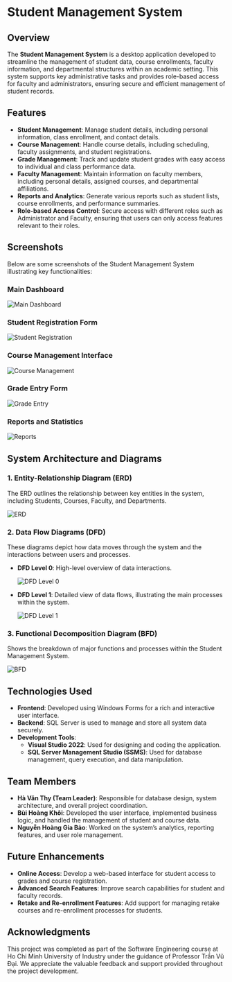 # Student Management System

## Overview

The **Student Management System** is a desktop application developed to streamline the management of student data, course enrollments, faculty information, and departmental structures within an academic setting. This system supports key administrative tasks and provides role-based access for faculty and administrators, ensuring secure and efficient management of student records.

## Features

- **Student Management**: Manage student details, including personal information, class enrollment, and contact details.
- **Course Management**: Handle course details, including scheduling, faculty assignments, and student registrations.
- **Grade Management**: Track and update student grades with easy access to individual and class performance data.
- **Faculty Management**: Maintain information on faculty members, including personal details, assigned courses, and departmental affiliations.
- **Reports and Analytics**: Generate various reports such as student lists, course enrollments, and performance summaries.
- **Role-based Access Control**: Secure access with different roles such as Administrator and Faculty, ensuring that users can only access features relevant to their roles.

## Screenshots

Below are some screenshots of the Student Management System illustrating key functionalities:

### Main Dashboard
![Main Dashboard](https://github.com/user-attachments/assets/58f0bfed-0d29-4f62-8219-d75197712857)


### Student Registration Form
![Student Registration](https://github.com/user-attachments/assets/9e8460a8-fc99-439b-9865-0baaa1884a6a)


### Course Management Interface
![Course Management](https://github.com/user-attachments/assets/be337283-29b0-47cb-be02-7aed1aa40169)


### Grade Entry Form
![Grade Entry](https://github.com/user-attachments/assets/44fe2397-bad7-4f78-af2a-5491d077bd63)


### Reports and Statistics
![Reports](https://github.com/user-attachments/assets/db6606fc-cdd6-48a3-9537-0abe989d8a92)


## System Architecture and Diagrams

### 1. Entity-Relationship Diagram (ERD)
The ERD outlines the relationship between key entities in the system, including Students, Courses, Faculty, and Departments.

![ERD](https://github.com/user-attachments/assets/c00ecd35-732c-4c8a-975e-ac9513c4a332)


### 2. Data Flow Diagrams (DFD)
These diagrams depict how data moves through the system and the interactions between users and processes.

- **DFD Level 0**: High-level overview of data interactions.
  
  ![DFD Level 0](https://github.com/user-attachments/assets/e403ce4d-12fd-4efb-a4db-4b8be3865c57)


- **DFD Level 1**: Detailed view of data flows, illustrating the main processes within the system.

  ![DFD Level 1](https://github.com/user-attachments/assets/cf5ee081-9c37-405a-b131-2649d3e4dec8)


### 3. Functional Decomposition Diagram (BFD)
Shows the breakdown of major functions and processes within the Student Management System.

![BFD](https://github.com/user-attachments/assets/5b595229-d0c4-4f11-a386-9b48ef330b26)


## Technologies Used

- **Frontend**: Developed using Windows Forms for a rich and interactive user interface.
- **Backend**: SQL Server is used to manage and store all system data securely.
- **Development Tools**: 
  - **Visual Studio 2022**: Used for designing and coding the application.
  - **SQL Server Management Studio (SSMS)**: Used for database management, query execution, and data manipulation.

## Team Members

- **Hà Văn Thy (Team Leader)**: Responsible for database design, system architecture, and overall project coordination.
- **Bùi Hoàng Khôi**: Developed the user interface, implemented business logic, and handled the management of student and course data.
- **Nguyễn Hoàng Gia Bảo**: Worked on the system’s analytics, reporting features, and user role management.

## Future Enhancements

- **Online Access**: Develop a web-based interface for student access to grades and course registration.
- **Advanced Search Features**: Improve search capabilities for student and faculty records.
- **Retake and Re-enrollment Features**: Add support for managing retake courses and re-enrollment processes for students.

## Acknowledgments

This project was completed as part of the Software Engineering course at Ho Chi Minh University of Industry under the guidance of Professor Trần Vũ Đại. We appreciate the valuable feedback and support provided throughout the project development.

